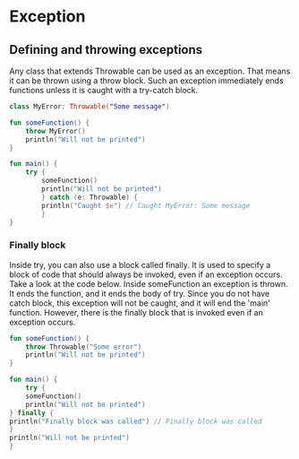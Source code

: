 # Exception

## Defining and throwing exceptions

Any class that extends Throwable can be used as an exception. That means it can be thrown using a throw block. Such an exception immediately ends functions unless it is caught with a try-catch block. 

```kotlin
class MyError: Throwable("Some message")

fun someFunction() {
    throw MyError()
    println("Will not be printed")
}

fun main() {
    try {
        someFunction()
        println("Will not be printed")
        } catch (e: Throwable) {
        println("Caught $e") // Caught MyError: Some message
        }
}
```

### Finally block

Inside try, you can also use a block called finally. It is used to specify a block of code that should always be invoked, even if an exception occurs. Take a look at the code below. Inside someFunction an exception is thrown. It ends the function, and it ends the body of try. Since you do not have catch block, this exception will not be caught, and it will end the 'main' function. However, there is the finally block that is invoked even if an exception occurs. 

```kotlin
fun someFunction() {
    throw Throwable("Some error")
    println("Will not be printed")
}

fun main() {
    try {
    someFunction()
    println("Will not be printed")
} finally {
println("Finally block was called") // Finally block was called
}
println("Will not be printed")
}
```